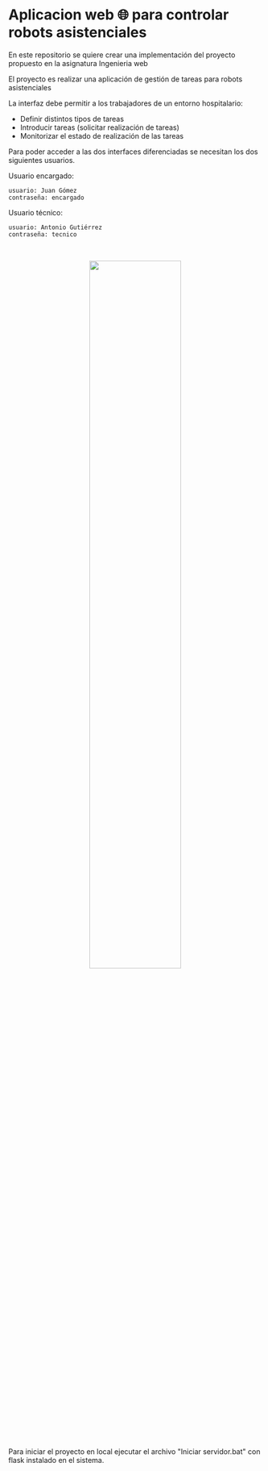 # Aplicacion web 🌐 para controlar robots asistenciales

En este repositorio se quiere crear una implementación del proyecto propuesto en la asignatura Ingenieria web

El proyecto es realizar una aplicación de gestión de tareas para robots asistenciales

La interfaz debe permitir a los trabajadores de un entorno hospitalario:
+ Definir distintos tipos de tareas
+ Introducir tareas (solicitar realización de tareas)
+ Monitorizar el estado de realización de las tareas


Para poder acceder a las dos interfaces diferenciadas se necesitan los dos siguientes usuarios.

Usuario encargado:

	usuario: Juan Gómez
	contraseña: encargado
	
Usuario técnico:

	usuario: Antonio Gutiérrez
	contraseña: tecnico

<br>

<p align="center">
	<img src="https://raw.githubusercontent.com/Archerd6/Aplicacion-robots-asistenciales-Web/main/Documentos%20del%20proyecto/Robot-asistencial.jpg" style="width:60%">
	<br>
</p>


Para iniciar el proyecto en local ejecutar el archivo "Iniciar servidor.bat" con flask instalado en el sistema.
